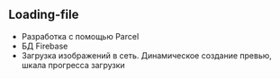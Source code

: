 ## Loading-file

- Разработка с помощью Parcel
- БД Firebase
- Загрузка изображений в сеть. Динамическое создание превью, шкала прогресса загрузки
